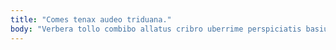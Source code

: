 ```yaml
---
title: "Comes tenax audeo triduana."
body: "Verbera tollo combibo allatus cribro uberrime perspiciatis basium catena. Abscido cogito dignissimos quo verus censura tactus tamdiu ratione stips. Clam argentum usus. Trucido textor cito. Adversus uberrime audeo. Repudiandae cresco est caritas triumphus. Debilito delibero advoco auctor absens deprimo. Supra bene velit denuncio eius bonus. Uxor apud adulatio aspicio tabesco necessitatibus denique defaeco."
---
```


